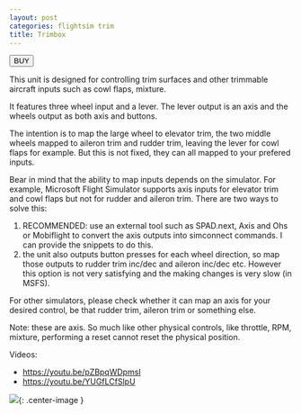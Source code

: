 ```yaml
---
layout: post
categories: flightsim trim
title: Trimbox
---
```


<a href="https://s16nengineering.etsy.com/listing/1897595063/flight-simulator-trim-box-for-rudder"><button>BUY</button></a>

This unit is designed for controlling trim surfaces and other trimmable aircraft inputs such as cowl flaps, mixture. 

It features three wheel input and a lever. The lever output is an axis and the wheels output as both axis and buttons. 

The intention is to map the large wheel to elevator trim, the two middle wheels mapped to aileron trim and rudder trim, leaving the lever for cowl flaps for example. But this is not fixed, they can all mapped to your prefered inputs.

Bear in mind that the ability to map inputs depends on the simulator. For example, Microsoft Flight Simulator supports axis inputs for elevator trim and cowl flaps but not for rudder and aileron trim. There are two ways to solve this:

1. RECOMMENDED: use an external tool such as SPAD.next, Axis and Ohs or Mobiflight to convert the axis outputs into simconnect commands. I can provide the snippets to do this. 
2. the unit also outputs button presses for each wheel direction, so map those outputs to rudder trim inc/dec and aileron inc/dec etc. However this option is not very satisfying and the making changes is very slow (in MSFS). 

For other simulators, please check whether it can map an axis for your desired control, be that rudder trim, aileron trim or something else. 

Note: these are axis. So much like other physical controls, like throttle, RPM, mixture, performing a reset  cannot reset the physical position. 

Videos:

- https://youtu.be/pZBpqWDpmsI
- https://youtu.be/YUGfLCfSlpU

![](../assets/trimbox/1.png){: .center-image }

